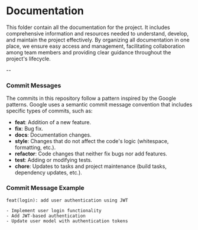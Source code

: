 # Documentation

This folder contain all the documentation for the project. It includes comprehensive information and 
resources needed to understand, develop, and maintain the project effectively. By organizing all 
documentation in one place, we ensure easy access and management, facilitating collaboration among team 
members and providing clear guidance throughout the project's lifecycle.

--

### Commit Messages

The commits in this repository follow a pattern inspired by the Google patterns. Google uses a semantic commit message convention that includes specific types of commits, such as:

- **feat**: Addition of a new feature.
- **fix**: Bug fix.
- **docs**: Documentation changes.
- **style**: Changes that do not affect the code's logic (whitespace, formatting, etc.).
- **refactor**: Code changes that neither fix bugs nor add features.
- **test**: Adding or modifying tests.
- **chore**: Updates to tasks and project maintenance (build tasks, dependency updates, etc.).

### Commit Message Example

```plaintext
feat(login): add user authentication using JWT

- Implement user login functionality
- Add JWT-based authentication
- Update user model with authentication tokens
```
